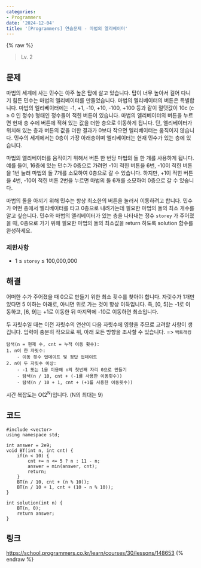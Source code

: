 ```yaml
---
categories:
- Programmers
date: '2024-12-04'
title: '[Programmers] 연습문제 - 마법의 엘리베이터'
---
```


{% raw %}
> Lv. 2<br>

## 문제
마법의 세계에 사는 민수는 아주 높은 탑에 살고 있습니다. 탑이 너무 높아서 걸어 다니기 힘든 민수는 마법의 엘리베이터를 만들었습니다. 마법의 엘리베이터의 버튼은 특별합니다. 마법의 엘리베이터에는 -1, +1, -10, +10, -100, +100 등과 같이 절댓값이 10c  (c ≥ 0 인 정수) 형태인 정수들이 적힌 버튼이 있습니다. 마법의 엘리베이터의 버튼을 누르면 현재 층 수에 버튼에 적혀 있는 값을 더한 층으로 이동하게 됩니다. 단, 엘리베이터가 위치해 있는 층과 버튼의 값을 더한 결과가 0보다 작으면 엘리베이터는 움직이지 않습니다. 민수의 세계에서는 0층이 가장 아래층이며 엘리베이터는 현재 민수가 있는 층에 있습니다.

마법의 엘리베이터를 움직이기 위해서 버튼 한 번당 마법의 돌 한 개를 사용하게 됩니다.예를 들어, 16층에 있는 민수가 0층으로 가려면 -1이 적힌 버튼을 6번, -10이 적힌 버튼을 1번 눌러 마법의 돌 7개를 소모하여 0층으로 갈 수 있습니다. 하지만, +1이 적힌 버튼을 4번, -10이 적힌 버튼 2번을 누르면 마법의 돌 6개를 소모하여 0층으로 갈 수 있습니다.

마법의 돌을 아끼기 위해 민수는 항상 최소한의 버튼을 눌러서 이동하려고 합니다. 민수가 어떤 층에서 엘리베이터를 타고 0층으로 내려가는데 필요한 마법의 돌의 최소 개수를 알고 싶습니다. 민수와 마법의 엘리베이터가 있는 층을 나타내는 정수  `storey`  가 주어졌을 때, 0층으로 가기 위해 필요한 마법의 돌의 최소값을 return 하도록 solution 함수를 완성하세요.

### 제한사항
-   1 ≤  `storey`  ≤ 100,000,000

## 해결
어떠한 수가 주어졌을 때 0으로 만들기 위한 최소 횟수를 찾아야 합니다. 자릿수가 1개만 있다면 5 이하는 아래로, 아니면 위로 가는 것이 항상 이득입니다. 즉, [0, 5]는 -1로 이동하고, [6, 9]는 +1로 이동한 뒤 마지막에 -10로 이동하면 최소입니다.

두 자릿수일 때는 이전 자릿수의 연산이 다음 자릿수에 영향을 주므로 고려할 사항이 생깁니다. 입력이 충분히 작으므로 위, 아래 모든 방향을 조사할 수 있습니다. => `백트래킹`<br>

```
탐색(n = 현재 수, cnt = 누적 이동 횟수):
1. n이 한 자릿수:
	- 이동 횟수 업데이트 및 정답 업데이트
2. n이 두 자릿수 이상:
	- -1 또는 1을 이용해 n의 첫번째 자리 0으로 만들기
	- 탐색(n / 10, cnt + (-1를 사용한 이동횟수))
	- 탐색(n / 10 + 1, cnt + (+1를 사용한 이동횟수))
```

시간 복잡도는 O(2<sup>N</sup>)입니다. (N의 최대는 9)

## 코드
```
#include <vector>
using namespace std;

int answer = 2e9;
void BT(int n, int cnt) {
    if(n < 10) {
        cnt += n <= 5 ? n : 11 - n;
        answer = min(answer, cnt);
        return;
    }
    BT(n / 10, cnt + (n % 10));
    BT(n / 10 + 1, cnt + (10 - n % 10));
}

int solution(int n) {
    BT(n, 0);
    return answer;
}
```

## 링크
https://school.programmers.co.kr/learn/courses/30/lessons/148653
{% endraw %}